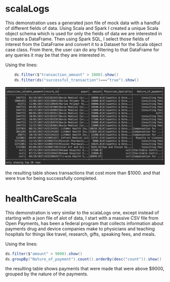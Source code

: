 # scalaLogs
  This demonstration uses a generated json file of mock data with a handful of different fields of data. Using Scala and Spark I created a unique Scala object schema which is used for only the fields of data we are interested in to create a DataFrame.
  Then using Spark SQL, I select those fields of interest from the DataFrame and convert it to a Dataset for the Scala object case class. 
  From there, the user can do any filtering to that DataFrame for any queries it may be that they are interested in. 
   
  Using the lines:
  
  ```scala
      ds.filter($"transaction_amount" > 1000).show()
      ds.filter(ds("successful_transaction")==="true").show()
  ```
  
  ![alt text](https://github.com/harshnoiise/scalaSparkDemos/blob/master/healthCareScalaTable.png)

  the resulting table shows transactions that cost more than $1000. and that were true for being successfully completed.
  
# healthCareScala
  This demonstration is very similar to the scalaLogs one, except instead of starting with a json file of alot of data, I start with a massive CSV file from Open Payments, has been a federal program that collects information about payments drug and device companies make to physicians and teaching hospitals for things like travel, research, gifts, speaking fees, and meals.
   
  Using the lines:
   
  ```scala
  ds.filter($"amount" > 9000).show()
  ds.groupBy("Nature_of_payment").count().orderBy(desc("count")).show()
  ```
  the resulting table shows payments that were made that were above $9000, grouped by the nature of the payments.
     
